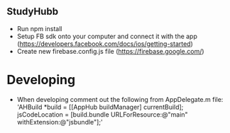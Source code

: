 ## StudyHubb ##


- Run npm install
- Setup FB sdk onto your computer and connect it with the app (https://developers.facebook.com/docs/ios/getting-started)
- Create new firebase.config.js file (https://firebase.google.com/)

# Developing #

- When developing comment out the following from AppDelegate.m file:
'AHBuild *build = [[AppHub buildManager] currentBuild];
  jsCodeLocation = [build.bundle URLForResource:@"main"
                                  withExtension:@"jsbundle"];'
